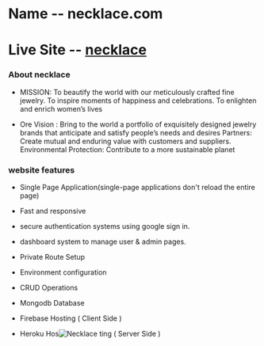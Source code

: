 # Name -- necklace.com

# Live Site -- [necklace](https://necklace-com.web.app/)

### About necklace
- MISSION: To beautify the world with our meticulously crafted fine jewelry. To inspire moments of happiness and celebrations. To enlighten and enrich women’s lives


- Ore Vision :  Bring to the world a portfolio of exquisitely designed jewelry brands that anticipate and satisfy people’s needs and desires Partners: Create mutual and enduring value with customers and suppliers. Environmental Protection: Contribute to a more sustainable planet


### website features
- Single Page Application(single-page applications don't reload the entire page)

- Fast and responsive

- secure authentication systems using google sign in.

- dashboard system to manage user & admin pages.

- Private Route Setup

- Environment configuration 

- CRUD Operations

- Mongodb Database 

- Firebase Hosting ( Client Side )

- Heroku Hos![Necklace](https://user-images.githubusercontent.com/86655543/141739566-1913a3bd-2257-4fe9-968b-c723de6de149.png)
ting ( Server Side )


<!-- ### Deployment
###  -->
